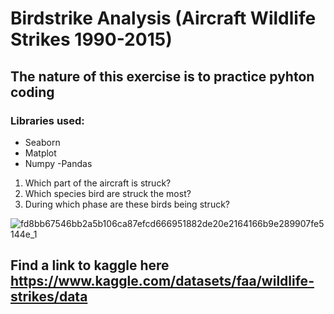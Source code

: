 # Birdstrike Analysis (Aircraft Wildlife Strikes 1990-2015)
## The nature of this exercise is to practice pyhton coding
### Libraries used:
- Seaborn
- Matplot
- Numpy
-Pandas
1. Which part of the aircraft is struck?
2. Which species bird are struck the most?
3. During which phase are these birds being struck?

![fd8bb67546bb2a5b106ca87efcd666951882de20e2164166b9e289907fe5144e_1](https://github.com/BarendBester/AviationData/assets/121133689/ba81bf8f-15d9-4c74-862b-e20c2e1fdcc1)

## Find a link to kaggle here https://www.kaggle.com/datasets/faa/wildlife-strikes/data
